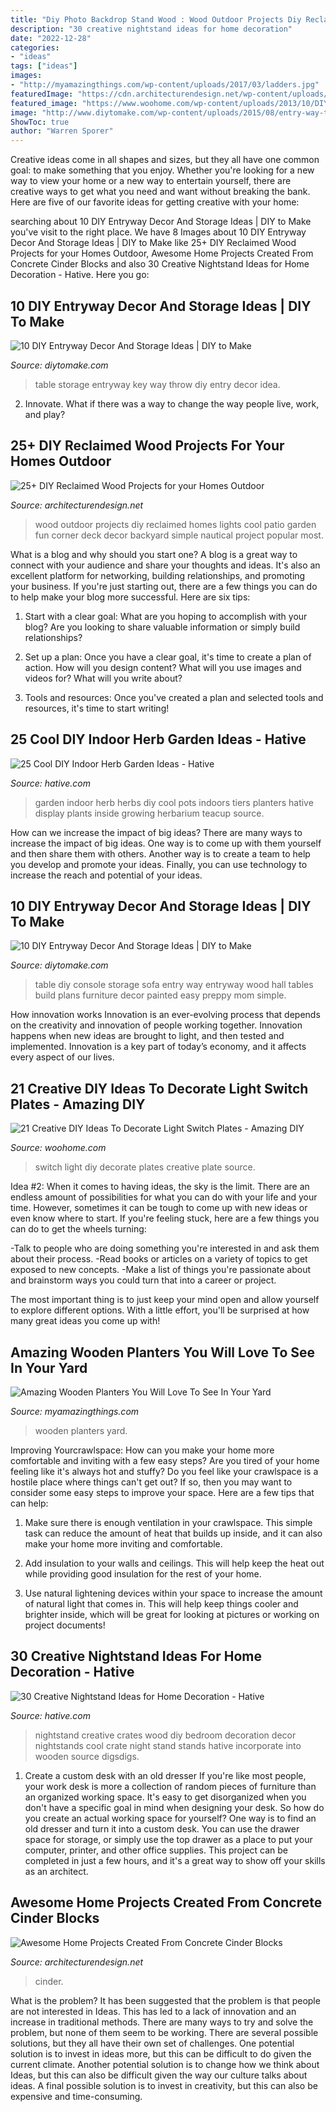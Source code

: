 ```yaml
---
title: "Diy Photo Backdrop Stand Wood : Wood Outdoor Projects Diy Reclaimed Homes Lights Cool Patio Garden Fun Corner Deck Decor Backyard Simple Nautical Project Popular Most"
description: "30 creative nightstand ideas for home decoration"
date: "2022-12-28"
categories:
- "ideas"
tags: ["ideas"]
images:
- "http://myamazingthings.com/wp-content/uploads/2017/03/ladders.jpg"
featuredImage: "https://cdn.architecturendesign.net/wp-content/uploads/2015/12/AD-Cinder-Block-Projects-13.jpg"
featured_image: "https://www.woohome.com/wp-content/uploads/2013/10/DIY-Ways-To-Decorate-A-Light-Switch-Plate-9.jpg"
image: "http://www.diytomake.com/wp-content/uploads/2015/08/entry-way-table-with-storage-idea.jpg"
ShowToc: true
author: "Warren Sporer"
---
```



Creative ideas come in all shapes and sizes, but they all have one common goal: to make something that you enjoy. Whether you're looking for a new way to view your home or a new way to entertain yourself, there are creative ways to get what you need and want without breaking the bank. Here are five of our favorite ideas for getting creative with your home: 

	

		
searching about 10 DIY Entryway Decor And Storage Ideas | DIY to Make you've visit to the right place. We have 8 Images about 10 DIY Entryway Decor And Storage Ideas | DIY to Make like 25+ DIY Reclaimed Wood Projects for your Homes Outdoor, Awesome Home Projects Created From Concrete Cinder Blocks and also 30 Creative Nightstand Ideas for Home Decoration - Hative. Here you go:
		
    
## 10 DIY Entryway Decor And Storage Ideas | DIY To Make

<img loading=lazy src="http://www.diytomake.com/wp-content/uploads/2015/08/entryway-storage-idea.jpg" onerror="this.onerror=null;this.src='https://tse3.mm.bing.net/th?id=OIP.XgLqrzHTZgnd7v2U2fZCNgHaLH&amp;pid=15.1';" alt="10 DIY Entryway Decor And Storage Ideas | DIY to Make">

_Source: diytomake.com_

>table storage entryway key way throw diy entry decor idea. 

	

2. Innovate. What if there was a way to change the way people live, work, and play?

    
## 25+ DIY Reclaimed Wood Projects For Your Homes Outdoor

<img loading=lazy src="http://cdn.architecturendesign.net/wp-content/uploads/2015/05/AD-Outdoor-Reclaimed-Wood-Projects-11.jpg" onerror="this.onerror=null;this.src='https://tse4.mm.bing.net/th?id=OIP.kihyU5yHdeqFLnsx8CGHJwHaOS&amp;pid=15.1';" alt="25+ DIY Reclaimed Wood Projects for your Homes Outdoor">

_Source: architecturendesign.net_

>wood outdoor projects diy reclaimed homes lights cool patio garden fun corner deck decor backyard simple nautical project popular most. 

	

What is a blog and why should you start one?
A blog is a great way to connect with your audience and share your thoughts and ideas. It's also an excellent platform for networking, building relationships, and promoting your business. If you're just starting out, there are a few things you can do to help make your blog more successful. Here are six tips:
1. Start with a clear goal: What are you hoping to accomplish with your blog? Are you looking to share valuable information or simply build relationships?

2. Set up a plan: Once you have a clear goal, it's time to create a plan of action. How will you design content? What will you use images and videos for? What will you write about?

3. Tools and resources: Once you've created a plan and selected tools and resources, it's time to start writing!

    
## 25 Cool DIY Indoor Herb Garden Ideas - Hative

<img loading=lazy src="http://hative.com/wp-content/uploads/2014/11/indoor-garden/25-tiers-of-herbs.jpg" onerror="this.onerror=null;this.src='https://tse3.mm.bing.net/th?id=OIP.4RnxXOb-65zizvkcVai5qAHaK_&amp;pid=15.1';" alt="25 Cool DIY Indoor Herb Garden Ideas - Hative">

_Source: hative.com_

>garden indoor herb herbs diy cool pots indoors tiers planters hative display plants inside growing herbarium teacup source. 

	

How can we increase the impact of big ideas?
There are many ways to increase the impact of big ideas. One way is to come up with them yourself and then share them with others. Another way is to create a team to help you develop and promote your ideas. Finally, you can use technology to increase the reach and potential of your ideas.

    
## 10 DIY Entryway Decor And Storage Ideas | DIY To Make

<img loading=lazy src="http://www.diytomake.com/wp-content/uploads/2015/08/entry-way-table-with-storage-idea.jpg" onerror="this.onerror=null;this.src='https://tse1.mm.bing.net/th?id=OIP.QmuSKsi33z_HveJdi9dDuAHaLD&amp;pid=15.1';" alt="10 DIY Entryway Decor And Storage Ideas | DIY to Make">

_Source: diytomake.com_

>table diy console storage sofa entry way entryway wood hall tables build plans furniture decor painted easy preppy mom simple. 

	

How innovation works
Innovation is an ever-evolving process that depends on the creativity and innovation of people working together. Innovation happens when new ideas are brought to light, and then tested and implemented. Innovation is a key part of today’s economy, and it affects every aspect of our lives.

    
## 21 Creative DIY Ideas To Decorate Light Switch Plates - Amazing DIY

<img loading=lazy src="https://www.woohome.com/wp-content/uploads/2013/10/DIY-Ways-To-Decorate-A-Light-Switch-Plate-9.jpg" onerror="this.onerror=null;this.src='https://tse3.mm.bing.net/th?id=OIP.19Xwx7JraZQeKjZa-qlMeQHaLE&amp;pid=15.1';" alt="21 Creative DIY Ideas To Decorate Light Switch Plates - Amazing DIY">

_Source: woohome.com_

>switch light diy decorate plates creative plate source. 

	

Idea #2:
When it comes to having ideas, the sky is the limit. There are an endless amount of possibilities for what you can do with your life and your time. However, sometimes it can be tough to come up with new ideas or even know where to start.
If you're feeling stuck, here are a few things you can do to get the wheels turning:

-Talk to people who are doing something you're interested in and ask them about their process.
-Read books or articles on a variety of topics to get exposed to new concepts.
-Make a list of things you're passionate about and brainstorm ways you could turn that into a career or project.

The most important thing is to just keep your mind open and allow yourself to explore different options. With a little effort, you'll be surprised at how many great ideas you come up with!

    
## Amazing Wooden Planters You Will Love To See In Your Yard

<img loading=lazy src="http://myamazingthings.com/wp-content/uploads/2017/03/ladders.jpg" onerror="this.onerror=null;this.src='https://tse2.mm.bing.net/th?id=OIP.Lfi9f_Dwzs8eAgeTPdx1TQHaKK&amp;pid=15.1';" alt="Amazing Wooden Planters You Will Love To See In Your Yard">

_Source: myamazingthings.com_

>wooden planters yard. 

	

Improving Yourcrawlspace: How can you make your home more comfortable and inviting with a few easy steps?
Are you tired of your home feeling like it's always hot and stuffy? Do you feel like your crawlspace is a hostile place where things can't get out? If so, then you may want to consider some easy steps to improve your space. Here are a few tips that can help:
1. Make sure there is enough ventilation in your crawlspace. This simple task can reduce the amount of heat that builds up inside, and it can also make your home more inviting and comfortable.

2. Add insulation to your walls and ceilings. This will help keep the heat out while providing good insulation for the rest of your home.

3. Use natural lightening devices within your space to increase the amount of natural light that comes in. This will help keep things cooler and brighter inside, which will be great for looking at pictures or working on project documents!

    
## 30 Creative Nightstand Ideas For Home Decoration - Hative

<img loading=lazy src="https://hative.com/wp-content/uploads/2014/06/nightstand-ideas/27-creative-nightstand-ideas.jpg" onerror="this.onerror=null;this.src='https://tse1.mm.bing.net/th?id=OIP.hLA0CF-BklcYrnRvJzARkAHaJ4&amp;pid=15.1';" alt="30 Creative Nightstand Ideas for Home Decoration - Hative">

_Source: hative.com_

>nightstand creative crates wood diy bedroom decoration decor nightstands cool crate night stand stands hative incorporate into wooden source digsdigs. 

	

1. Create a custom desk with an old dresser
If you're like most people, your work desk is more a collection of random pieces of furniture than an organized working space. It's easy to get disorganized when you don't have a specific goal in mind when designing your desk. So how do you create an actual working space for yourself? One way is to find an old dresser and turn it into a custom desk. You can use the drawer space for storage, or simply use the top drawer as a place to put your computer, printer, and other office supplies. This project can be completed in just a few hours, and it's a great way to show off your skills as an architect.

    
## Awesome Home Projects Created From Concrete Cinder Blocks

<img loading=lazy src="https://cdn.architecturendesign.net/wp-content/uploads/2015/12/AD-Cinder-Block-Projects-13.jpg" onerror="this.onerror=null;this.src='https://tse4.mm.bing.net/th?id=OIP.qZ-S_KpSZbCkW2OFWgkb1AHaLD&amp;pid=15.1';" alt="Awesome Home Projects Created From Concrete Cinder Blocks">

_Source: architecturendesign.net_

>cinder. 

	

What is the problem?
It has been suggested that the problem is that people are not interested in Ideas. This has led to a lack of innovation and an increase in traditional methods. There are many ways to try and solve the problem, but none of them seem to be working. There are several possible solutions, but they all have their own set of challenges. One potential solution is to invest in ideas more, but this can be difficult to do given the current climate. Another potential solution is to change how we think about Ideas, but this can also be difficult given the way our culture talks about ideas. A final possible solution is to invest in creativity, but this can also be expensive and time-consuming.

